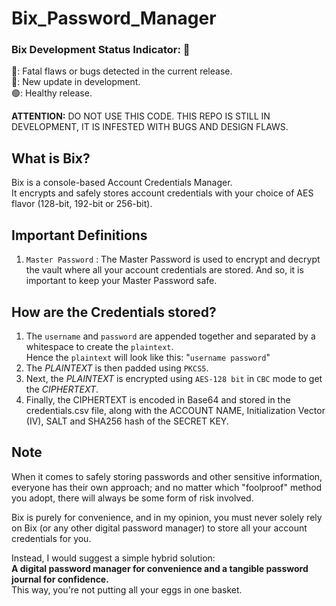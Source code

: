 # Bix_Password_Manager

### **Bix Development Status Indicator:** 🔴
🔴: Fatal flaws or bugs detected in the current release.<br/>
🔵: New update in development.<br/>
🟢: Healthy release.<br/>

**ATTENTION:** DO NOT USE THIS CODE. THIS REPO IS STILL IN DEVELOPMENT, IT IS INFESTED WITH BUGS AND DESIGN FLAWS.

## What is Bix?

Bix is a console-based Account Credentials Manager.  
It encrypts and safely stores account credentials with your choice of AES flavor (128-bit, 192-bit or 256-bit).


## Important Definitions

1. `Master Password` : The Master Password is used to encrypt and decrypt the vault where all your account credentials are stored. And so, it is important to keep your Master Password safe.


## How are the Credentials stored?

1. The `username` and `password` are appended together and separated by a whitespace to create the `plaintext`. <br/>Hence the `plaintext` will look like this: "`username password`"  
2. The *PLAINTEXT* is then padded using `PKCS5`.  
3. Next, the *PLAINTEXT* is encrypted using `AES-128 bit` in `CBC` mode to get the *CIPHERTEXT*.  
4. Finally, the CIPHERTEXT is encoded in Base64 and stored in the credentials.csv file, along with the ACCOUNT NAME, Initialization Vector (IV), SALT and SHA256 hash of the SECRET KEY.  


## Note
When it comes to safely storing passwords and other sensitive information, everyone has their own approach; and no matter which "foolproof" method you adopt, there will always be some form of risk involved.  
  
Bix is purely for convenience, and in my opinion, you must never solely rely on Bix (or any other digital password manager) to store all your account credentials for you.  
  
Instead, I would suggest a simple hybrid solution:  
**A digital password manager for convenience and a tangible password journal for confidence.**  
This way, you're not putting all your eggs in one basket. 
